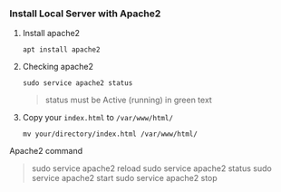 ### Install Local Server with Apache2

1. Install apache2
   ```
   apt install apache2
   ```
2. Checking apache2
   ```
   sudo service apache2 status
   ```
   > status must be Active (running) in green text
3. Copy your `index.html` to `/var/www/html/`
   ```
   mv your/directory/index.html /var/www/html/
   ```

Apache2 command
> sudo service apache2 reload
sudo service apache2 status
sudo service apache2 start
sudo service apache2 stop
